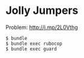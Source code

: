 # Jolly Jumpers

Problem: http://j.mp/2L0Vthg

```
$ bundle
$ bundle exec rubocop
$ bundle exec guard
```
